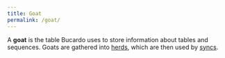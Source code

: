 ```yaml
---
title: Goat
permalink: /goat/
---
```


A **goat** is the table Bucardo uses to store information about tables and sequences. Goats are gathered into [herds](/herd "wikilink"), which are then used by [syncs](/sync "wikilink").
